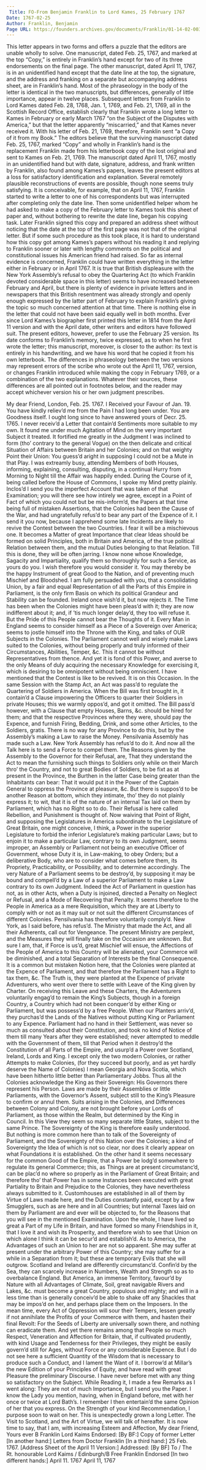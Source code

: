 ```yaml
---
 Title: FO-From Benjamin Franklin to Lord Kames, 25 February 1767
Date: 1767-02-25
Author: Franklin, Benjamin
Page URL: https://founders.archives.gov/documents/Franklin/01-14-02-0032
---
```


This letter appears in two forms and offers a puzzle that the editors are unable wholly to solve. One manuscript, dated Feb. 25, 1767, and marked at the top “Copy,” is entirely in Franklin’s hand except for two of its three endorsements on the final page. The other manuscript, dated April 11, 1767, is in an unidentified hand except that the date line at the top, the signature, and the address and franking on a separate but accompanying address sheet, are in Franklin’s hand. Most of the phraseology in the body of the letter is identical in the two manuscripts, but differences, generally of little importance, appear in twelve places.
Subsequent letters from Franklin to Lord Kames dated Feb. 28, 1768, Jan. 1, 1769, and Feb. 21, 1769, all in the Scottish Record Office, establish clearly that Franklin wrote a long letter to Kames in February or early March 1767 “on the Subject of the Disputes with America,” but that the letter apparently “miscarried,” and that Kames never received it. With his letter of Feb. 21, 1769, therefore, Franklin sent “a Copy of it from my Book.” The editors believe that the surviving manuscript dated Feb. 25, 1767, marked “Copy” and wholly in Franklin’s hand is the replacement Franklin made from his letterbook copy of the lost original and sent to Kames on Feb. 21, 1769.
The manuscript dated April 11, 1767, mostly in an unidentified hand but with date, signature, address, and frank written by Franklin, also found among Kames’s papers, leaves the present editors at a loss for satisfactory identification and explanation. Several remotely plausible reconstructions of events are possible, though none seems truly satisfying. It is conceivable, for example, that on April 11, 1767, Franklin started to write a letter to one of his correspondents but was interrupted after completing only the date line. Then some unidentified helper whom he had asked to make a copy of the February letter to Kames took this sheet of paper and, without bothering to rewrite the date line, began his copying task. Later Franklin signed this copy and prepared an address sheet without noticing that the date at the top of the first page was not that of the original letter. But if some such procedure as this took place, it is hard to understand how this copy got among Kames’s papers without his reading it and replying to Franklin sooner or later with lengthy comments on the political and constitutional issues his American friend had raised.
So far as internal evidence is concerned, Franklin could have written everything in the letter either in February or in April 1767. It is true that British displeasure with the New York Assembly’s refusal to obey the Quartering Act (to which Franklin devoted considerable space in this letter) seems to have increased between February and April, but there is plenty of evidence in private letters and in newspapers that this British resentment was already strongly and openly enough expressed by the latter part of February to explain Franklin’s giving the topic so much concerned attention at that time. There is nothing else in the letter that could not have been said equally well in both months.
Ever since Lord Kames’s biographer first printed this letter in 1814 from the April 11 version and with the April date, other writers and editors have followed suit. The present editors, however, prefer to use the February 25 version. Its date conforms to Franklin’s memory, twice expressed, as to when he first wrote the letter; this manuscript, moreover, is closer to the author: its text is entirely in his handwriting, and we have his word that he copied it from his own letterbook. The differences in phraseology between the two versions may represent errors of the scribe who wrote out the April 11, 1767, version, or changes Franklin introduced while making the copy in February 1769, or a combination of the two explanations. Whatever their sources, these differences are all pointed out in footnotes below, and the reader may accept whichever version his or her own judgment prescribes.
 

My dear Friend,
London, Feb. 25. 1767.
I Received your Favour of Jan. 19. You have kindly reliev’d me from the Pain I had long been under. You are Goodness itself.
I ought long since to have answered yours of Decr. 25. 1765. I never receiv’d a Letter that contain’d Sentiments more suitable to my own. It found me under much Agitation of Mind on the very important Subject it treated. It fortified me greatly in the Judgment I was inclined to form (tho’ contrary to the general Vogue) on the then delicate and critical Situation of Affairs between Britain and her Colonies; and on that weighty Point their Union: You guess’d aright in supposing I could not be a Mute in that Play. I was extreamly busy, attending Members of both Houses, informing, explaining, consulting, disputing, in a continual Hurry from Morning to Night till the Affair was happily ended. During the Course of it, being called before the House of Commons, I spoke my Mind pretty plainly. Inclos’d I send you the imperfect Account that was taken of that Examination; you will there see how intirely we agree, except in a Point of Fact of which you could not but be mis-inform’d, the Papers at that time being full of mistaken Assertions, that the Colonies had been the Cause of the War, and had ungratefully refus’d to bear any part of the Expence of it. I send it you now, because I apprehend some late Incidents are likely to revive the Contest between the two Countries. I fear it will be a mischievous one. It becomes a Matter of great Importance that clear Ideas should be formed on solid Principles, both in Britain and America, of the true political Relation between them, and the mutual Duties belonging to that Relation. Till this is done, they will be often jarring. I know none whose Knowledge, Sagacity and Impartiality, qualify them so thoroughly for such a Service, as yours do you. I wish therefore you would consider it. You may thereby be the happy Instrument of great Good to the Nation, and of preventing much Mischief and Bloodshed. I am fully persuaded with you, that a consolidating Union, by a fair and equal Representation of all the Parts of this Empire in Parliament, is the only firm Basis on which its political Grandeur and Stability can be founded. Ireland once wish’d it, but now rejects it. The Time has been when the Colonies might have been pleas’d with it; they are now indifferent about it; and, if ’tis much longer delay’d, they too will refuse it. But the Pride of this People cannot bear the Thoughts of it. Every Man in England seems to consider himself as a Piece of a Sovereign over America; seems to jostle himself into the Throne with the King, and talks of OUR Subjects in the Colonies. The Parliament cannot well and wisely make Laws suited to the Colonies, without being properly and truly informed of their Circumstances, Abilities, Temper, &c. This it cannot be without Representatives from thence. And yet it is fond of this Power, and averse to the only Means of duly acquiring the necessary Knowledge for exercising it, which is desiring to be omnipotent without being omniscient.
I have mentioned that the Contest is like to be revived. It is on this Occasion. In the same Session with the Stamp Act, an Act was pass’d to regulate the Quartering of Soldiers in America. When the Bill was first brought in, it contain’d a Clause impowering the Officers to quarter their Soldiers in private Houses; this we warmly oppos’d, and got it omitted. The Bill pass’d however, with a Clause that empty Houses, Barns, &c. should be hired for them; and that the respective Provinces where they were, should pay the Expence, and furnish Firing, Bedding, Drink, and some other Articles, to the Soldiers, gratis. There is no way for any Province to do this, but by the Assembly’s making a Law to raise the Money. Pensilvania Assembly has made such a Law. New York Assembly has refus’d to do it. And now all the Talk here is to send a Force to compel them.
The Reasons given by the Assembly to the Governor for their Refusal, are, That they understand the Act to mean the furnishing such things to Soldiers only while on their March thro’ the Country, and not to great Bodies of Soldiers, to be fixt as at present in the Province, the Burthen in the latter Case being greater than the Inhabitants can bear: That it would put it in the Power of the Captain General to oppress the Province at pleasure, &c. But there is suppos’d to be another Reason at bottom, which they intimate, tho’ they do not plainly express it; to wit, that it is of the nature of an internal Tax laid on them by Parliament, which has no Right so to do. Their Refusal is here called Rebellion, and Punishment is thought of.
Now waiving that Point of Right, and supposing the Legislatures in America subordinate to the Legislature of Great Britain, one might conceive, I think, a Power in the superior Legislature to forbid the inferior Legislature’s making particular Laws; but to enjoin it to make a particular Law, contrary to its own Judgment, seems improper, an Assembly or Parliament not being an executive Officer of Government, whose Duty it is, in Law-making, to obey Orders; but a deliberative Body, who are to consider what comes before them, its Propriety, Practicability, or Possibility, and to determine accordingly. The very Nature of a Parliament seems to be destroy’d, by supposing it may be bound and compell’d by a Law of a superior Parliament to make a Law contrary to its own Judgment.
Indeed the Act of Parliament in question has not, as in other Acts, when a Duty is injoined, directed a Penalty on Neglect or Refusal, and a Mode of Recovering that Penalty. It seems therefore to the People in America as a mere Requisition, which they are at Liberty to comply with or not as it may suit or not suit the different Circumstances of different Colonies. Pensilvania has therefore voluntarily comply’d. New York, as I said before, has refus’d. The Ministry that made the Act, and all their Adherents, call out for Vengeance. The present Ministry are perplext, and the Measures they will finally take on the Occasion are unknown. But sure I am, that, if Force is us’d, great Mischief will ensue, the Affections of the People of America to this Country will be alienated, your Commerce will be diminished, and a total Separation of Interests be the final Consequence.
It is a common but mistaken Notion here, that the Colonies were planted at the Expence of Parliament, and that therefore the Parliament has a Right to tax them, &c. The Truth is, they were planted at the Expence of private Adventurers, who went over there to settle with Leave of the King given by Charter. On receiving this Leave and these Charters, the Adventurers voluntarily engag’d to remain the King’s Subjects, though in a foreign Country, a Country which had not been conquer’d by either King or Parliament, but was possess’d by a free People. When our Planters arriv’d, they purchas’d the Lands of the Natives without putting King or Parliament to any Expence. Parliament had no hand in their Settlement, was never so much as consulted about their Constitution, and took no kind of Notice of them till many Years after they were established; never attempted to meddle with the Government of them, till that Period when it destroy’d the Constitution of all Parts of the Empire, and usurp’d a Power over Scotland, Ireland, Lords and King. I except only the two modern Colonies, or rather Attempts to make Colonies, (for they succeed but poorly, and as yet hardly deserve the Name of Colonies) I mean Georgia and Nova Scotia, which have been hitherto little better than Parliamentary Jobbs. Thus all the Colonies acknowledge the King as their Sovereign: His Governors there represent his Person. Laws are made by their Assemblies or little Parliaments, with the Governor’s Assent, subject still to the King’s Pleasure to confirm or annul them. Suits arising in the Colonies, and Differences between Colony and Colony, are not brought before your Lords of Parliament, as those within the Realm, but determined by the King in Council. In this View they seem so many separate little States, subject to the same Prince. The Sovereignty of the King is therefore easily understood. But nothing is more common here than to talk of the Sovereignty of Parliament, and the Sovereignty of this Nation over the Colonies; a kind of Sovereignty the Idea of which is not so clear, nor does it clearly appear on what Foundations it is established. On the other hand it seems necessary for the common Good of the Empire, that a Power be lodg’d somewhere to regulate its general Commerce; this, as Things are at present circumstanc’d, can be plac’d no where so properly as in the Parliament of Great Britain; and therefore tho’ that Power has in some Instances been executed with great Partiality to Britain and Prejudice to the Colonies, they have nevertheless always submitted to it. Customhouses are established in all of them by Virtue of Laws made here, and the Duties constantly paid, except by a few Smugglers, such as are here and in all Countries; but internal Taxes laid on them by Parliament are and ever will be objected to, for the Reasons that you will see in the mentioned Examination.
Upon the whole, I have lived so great a Part of my Life in Britain, and have formed so many Friendships in it, that I love it and wish its Prosperity, and therefore wish to see that Union on which alone I think it can be secur’d and establish’d. As to America, the Advantages of such an Union to her are not so apparent. She may suffer at present under the arbitrary Power of this Country; she may suffer for a while in a Separation from it; but these are temporary Evils that she will outgrow. Scotland and Ireland are differently circumstanc’d. Confin’d by the Sea, they can scarcely increase in Numbers, Wealth and Strength so as to overbalance England. But America, an immense Territory, favour’d by Nature with all Advantages of Climate, Soil, great navigable Rivers and Lakes, &c. must become a great Country, populous and mighty; and will in a less time than is generally conceiv’d be able to shake off any Shackles that may be impos’d on her, and perhaps place them on the Imposers. In the mean time, every Act of Oppression will sour their Tempers, lessen greatly if not annihilate the Profits of your Commerce with them, and hasten their final Revolt: For the Seeds of Liberty are universally sown there, and nothing can eradicate them. And yet there remains among that People so much Respect, Veneration and Affection for Britain, that, if cultivated prudently, with kind Usage and Tenderness for their Privileges, they might be easily govern’d still for Ages, without Force or any considerable Expence. But I do not see here a sufficient Quantity of the Wisdom that is necessary to produce such a Conduct, and I lament the Want of it.
I borrow’d at Millar’s the new Edition of your Principles of Equity, and have read with great Pleasure the preliminary Discourse. I have never before met with any thing so satisfactory on the Subject. While Reading it, I made a few Remarks as I went along: They are not of much Importance, but I send you the Paper.
I know the Lady you mention, having, when in England before, met with her once or twice at Lord Bath’s. I remember I then entertain’d the same Opinion of her that you express. On the Strength of your kind Recommendation, I purpose soon to wait on her.
This is unexpectedly grown a long Letter. The Visit to Scotland, and the Art of Virtue, we will talk of hereafter. It is now time to say, that I am, with increasing Esteem and Affection, My dear Friend, Yours ever
B Franklin
Lord Kaims
 Endorsed: [By BF:] Copy of former Letter [In another hand:] Letters from Doctor Franklin [In a third hand:] 25 Feb. 1767.
[Address Sheet of the April 11 Version:]
Addressed: [By BF] To / The Rt. honourable Lord Kaims / Edinburgh/B Free Franklin
 Endorsed [In two different hands:] April 11. 1767 April 11, 1767

